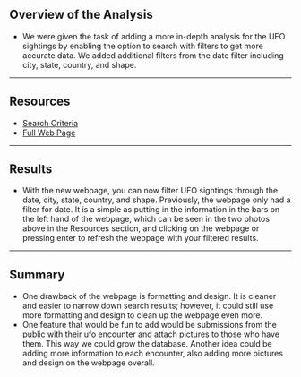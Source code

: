 ## Overview of the Analysis
- We were given the task of adding a more in-depth analysis for the UFO sightings by enabling the option to search with filters to get more accurate data. We added additional filters from the date filter including city, state, country, and shape.
--------------------------
## Resources
- [Search Criteria](/images/search.PNG)
- [Full Web Page](/images/fullpage.PNG)
--------------------------
## Results
- With the new webpage, you can now filter UFO sightings through the date, city, state, country, and shape. Previously, the webpage only had a filter for date. It is a simple as putting in the information in the bars on the left hand of the webpage, which can be seen in the two photos above in the Resources section, and clicking on the webpage or pressing enter to refresh the webpage with your filtered results.
--------------------------
## Summary
- One drawback of the webpage is formatting and design. It is cleaner and easier to narrow down search results; however, it could still use more formatting and design to clean up the webpage even more. 
- One feature that would be fun to add would be submissions from the public with their ufo encounter and attach pictures to those who have them. This way we could grow the database. Another idea could be adding more information to each encounter, also adding more pictures and design on the webpage overall.
